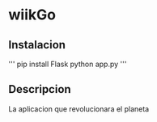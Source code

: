 # wiikGo

## Instalacion

'''
pip install Flask
python app.py
'''

## Descripcion

La aplicacion que revolucionara el planeta
